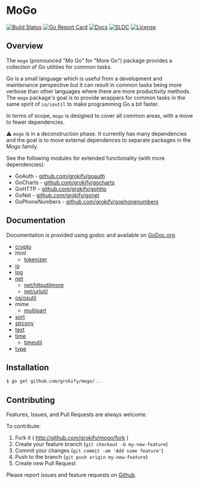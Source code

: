 MoGo
====

[![Build Status][build-status-svg]][build-status-url]
[![Go Report Card][goreport-svg]][goreport-url]
[![Docs][docs-godoc-svg]][docs-godoc-url]
[![SLOC][loc-svg]][repo-url]
[![License][license-svg]][license-url]

## Overview

The `mogo` (pronounced "Mo Go" for "More Go") package provides a collection of Go utilities for common tasks.

Go is a small language which is useful from a development and maintenance
perspective but it can result in common tasks being more verbose than other 
languages where there are more productivity methods. The `mogo` package's
goal is to provide wrappers for common tasks in the same spirit of `io/ioutil`
to make programming Go a bit faster.

In terms of scope, `mogo` is designed to cover all common areas, with a move to fewer dependencies.

:warning: `mogo` is in a deconstruction phase. It currently has many dependencies and the goal is to move external dependences to separate packages in the Mogo family.

See the following modules for extended functionality (with more dependencies):

* GoAuth - [github.com/grokify/goauth](https://github.com/grokify/goauth)
* GoCharts - [github.com/grokify/gocharts](https://github.com/grokify/gocharts)
* GoHTTP - [github.com/grokify/gohttp](https://github.com/grokify/gohttp)
* GoNet - [github.com/grokify/gonet](https://github.com/grokify/gonet)
* GoPhoneNumbers - [github.com/grokify/gophonenumbers](https://github.com/grokify/gophonenumbers)

## Documentation

Documentation is provided using godoc and available on [GoDoc.org](https://godoc.org/github.com/grokify/mogo).

- [crypto](https://pkg.go.dev/github.com/grokify/mogo/crypto)
- html
  - [tokenizer](https://pkg.go.dev/github.com/grokify/mogo/html/tokenizer)
- [io](https://pkg.go.dev/github.com/grokify/mogo/io)
- [log](https://pkg.go.dev/github.com/grokify/mogo/log)
- [net](https://pkg.go.dev/github.com/grokify/mogo/net)
  - [net/httputilmore](https://pkg.go.dev/github.com/grokify/mogo/net/httputilmore)
  - [net/urlutil](https://pkg.go.dev/github.com/grokify/mogo/net/urlutil)
- [os/osutil](https://pkg.go.dev/github.com/grokify/mogo/os/osutil)
- mime
  - [multipart](https://pkg.go.dev/github.com/grokify/mogo/mime/multipart)
- [sort](https://pkg.go.dev/github.com/grokify/mogo/sort)
- [strconv](https://pkg.go.dev/github.com/grokify/mogo/strconv)
- [text](https://pkg.go.dev/github.com/grokify/mogo/text)
- [time](https://pkg.go.dev/github.com/grokify/mogo/time)
  - [timeutil](https://pkg.go.dev/github.com/grokify/mogo/time/timeutil)
- [type](https://pkg.go.dev/github.com/grokify/mogo/type)

## Installation

```bash
$ go get github.com/grokify/mogo/...
```

## Contributing

Features, Issues, and Pull Requests are always welcome.

To contribute:

1. Fork it ( http://github.com/grokify/mogo/fork )
2. Create your feature branch (`git checkout -b my-new-feature`)
3. Commit your changes (`git commit -am 'Add some feature'`)
4. Push to the branch (`git push origin my-new-feature`)
5. Create new Pull Request

Please report issues and feature requests on [Github](https://github.com/grokify/mogo).

 [used-by-svg]: https://sourcegraph.com/github.com/grokify/mogo/-/badge.svg
 [used-by-url]: https://sourcegraph.com/github.com/grokify/mogo?badge
 [build-status-svg]: https://github.com/grokify/mogo/workflows/go%20build/badge.svg?branch=master
 [build-status-url]: https://github.com/grokify/mogo/actions
 [goreport-svg]: https://goreportcard.com/badge/github.com/grokify/mogo
 [goreport-url]: https://goreportcard.com/report/github.com/grokify/mogo
 [codeclimate-status-svg]: https://codeclimate.com/github/grokify/mogo/badges/gpa.svg
 [codeclimate-status-url]: https://codeclimate.com/github/grokify/mogo
 [docs-godoc-svg]: https://pkg.go.dev/badge/github.com/grokify/mogo
 [docs-godoc-url]: https://pkg.go.dev/github.com/grokify/mogo
 [license-svg]: https://img.shields.io/badge/license-MIT-mogo.svg
 [license-url]: https://github.com/grokify/mogo/blob/master/LICENSE
 [loc-svg]: https://tokei.rs/b1/github/grokify/mogo
 [repo-url]: https://github.com/grokify/mogo